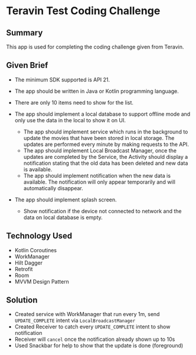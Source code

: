 # Teravin Test Coding Challenge

## Summary
This app is used for completing the coding challenge given from Teravin.

## Given Brief
- The minimum SDK supported is API 21.
- The app should be written in Java or Kotlin programming language.
- There are only 10 items need to show for the list.
- The app should implement a local database to support offline mode and only use the data in the local to show it on UI.
  * The app should implement service which runs in the background to update the  movies that have been stored in local storage. The updates are performed every 
  minute by making requests to the API.
  * The app should implement Local Broadcast Manager, once the updates are completed by the Service, the Activity should display a notification stating that the
  old data has been deleted and new data is available.
  * The app should implement notification when the new data is available. The
  notification will only appear temporarily and will automatically disappear.

- The app should implement splash screen.
  * Show notification if the device not connected to network and the data on local
  database is empty.

## Technology Used
- Kotlin Coroutines
- WorkManager
- Hilt Dagger
- Retrofit
- Room
- MVVM Design Pattern

## Solution
- Created service with WorkManager that run every 1m, send `UPDATE_COMPLETE` intent via `LocalBroadcastManager`
- Created Receiver to catch every `UPDATE_COMPLETE` intent to show notification
- Receiver will `cancel` once the notification already shown up to 10s
- Used Snackbar for help to show that the update is done (foreground)